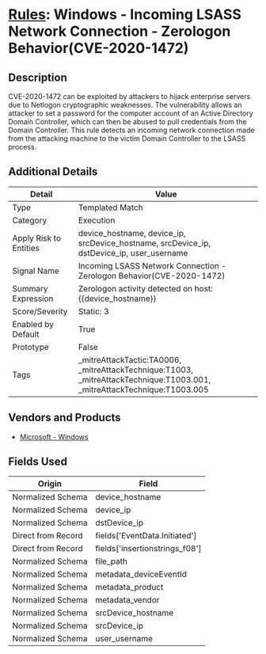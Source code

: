 # [Rules](README.md): Windows - Incoming LSASS Network Connection - Zerologon Behavior(CVE-2020-1472)

## Description
CVE-2020-1472 can be exploited by attackers to hijack enterprise servers due to Netlogon cryptographic weaknesses. The vulnerability allows an attacker to set a password for the computer account of an Active Directory Domain Controller, which can then be abused to pull credentials from the Domain Controller. This rule detects an incoming network connection made from the attacking machine to the victim Domain Controller to the LSASS process.

## Additional Details
|Detail|Value|
|----|----|
|Type|Templated Match|
|Category|Execution|
|Apply Risk to Entities|device_hostname, device_ip, srcDevice_hostname, srcDevice_ip, dstDevice_ip, user_username|
|Signal Name|Incoming LSASS Network Connection - Zerologon Behavior(CVE-2020-1472)|
|Summary Expression|Zerologon activity detected on host: {{device_hostname}}|
|Score/Severity|Static: 3|
|Enabled by Default|True|
|Prototype|False|
|Tags|_mitreAttackTactic:TA0006, _mitreAttackTechnique:T1003, _mitreAttackTechnique:T1003.001, _mitreAttackTechnique:T1003.005|
## Vendors and Products
- [Microsoft - Windows](../products/1ff7546c-cb36-4a24-87f7-89d2cecc5761.md)


## Fields Used

|Origin|Field|
|----|----|
|Normalized Schema|device_hostname|
|Normalized Schema|device_ip|
|Normalized Schema|dstDevice_ip|
|Direct from Record|fields['EventData.Initiated']|
|Direct from Record|fields['insertionstrings_f08']|
|Normalized Schema|file_path|
|Normalized Schema|metadata_deviceEventId|
|Normalized Schema|metadata_product|
|Normalized Schema|metadata_vendor|
|Normalized Schema|srcDevice_hostname|
|Normalized Schema|srcDevice_ip|
|Normalized Schema|user_username|


